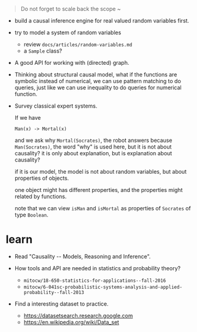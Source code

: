 > Do not forget to scale back the scope ~

- build a causal inference engine for real valued random variables first.

- try to model a system of random variables
  - review `docs/articles/random-variables.md`
  - a `Sample` class?

- A good API for working with (directed) graph.

- Thinking about structural causal model,
  what if the functions are symbolic instead of numerical,
  we can use pattern matching to do queries,
  just like we can use inequality to do queries for numerical function.

- Survey classical expert systems.

  If we have

  ```
  Man(x) -> Mortal(x)
  ```

  and we ask why `Mortal(Socrates)`,
  the robot answers because `Man(Socrates)`,
  the word "why" is used here,
  but it is not about causality?
  it is only about explanation,
  but is explanation about causality?

  if it is our model,
  the model is not about random variables,
  but about properties of objects.

  one object might has different properties,
  and the properties might related by functions.

  note that we can view `isMan` and `isMortal`
  as properties of `Socrates` of type `Boolean`.

# learn

- Read "Causality -- Models, Reasoning and Inference".

- How tools and API are needed in statistics and probability theory?

  - `mitocw/18-650-statistics-for-applications--fall-2016`
  - `mitocw/6-041sc-probabilistic-systems-analysis-and-applied-probability--fall-2013`

- Find a interesting dataset to practice.

  - https://datasetsearch.research.google.com
  - https://en.wikipedia.org/wiki/Data_set
